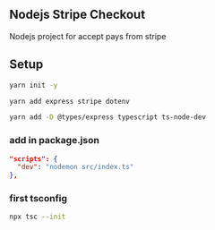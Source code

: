 ## Nodejs Stripe Checkout

Nodejs project for accept pays from stripe

## Setup

```bash
yarn init -y
```

```bash
yarn add express stripe dotenv
```

```bash
yarn add -D @types/express typescript ts-node-dev
```

### add in package.json

```json
"scripts": {
  "dev": "nodemon src/index.ts"
},
```

### first tsconfig

```bash
npx tsc --init
```
